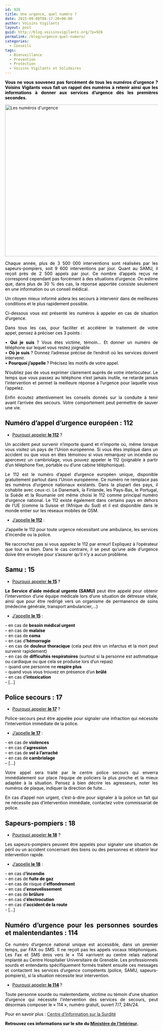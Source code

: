 ```yaml
---
id: 926
title: Une urgence, quel numéro ?
date: 2015-09-08T08:17:20+00:00
author: Voisins Vigilants
layout: post
guid: http://blog.voisinsvigilants.org/?p=926
permalink: /blog/urgence-quel-numero/
categories:
  - Conseils
tags:
  - Bienveillance
  - Prevention
  - Protection
  - Voisins Vigilants et Solidaires
---
```

<p style="text-align: justify;">
  <span style="color: #000000;"><strong>Vous ne vous souvenez pas forcément de tous les numéros d&rsquo;urgence ? Voisins Vigilants vous fait un rappel des numéros à retenir ainsi que les informations à donner aux services d&rsquo;urgence dès les premières secondes. </strong></span>
</p>

<p style="text-align: justify;">
  <a href="http://blog.voisinsvigilants.org/wp-content/uploads/2015/08/Les-numéros-durgence.jpg"><img class="aligncenter  wp-image-883" src="http://blog.voisinsvigilants.org/wp-content/uploads/2015/08/Les-numéros-durgence.jpg" alt="Les numéros d'urgence" width="885" height="499" /></a>
</p>

<p style="text-align: justify;">
  <span style="color: #000000;">Chaque année, plus de 3 500 000 interventions sont réalisées par les sapeurs-pompiers, soit 9 600 interventions par jour. Quant au SAMU, il reçoit près de 2 500 appels par jour. Ce nombre d’appels reçus ne correspond cependant pas forcément à des situations d&rsquo;urgence. On estime que, dans plus de 30 % des cas, la réponse apportée consiste seulement en une information ou un conseil médical.</span>
</p>

<p style="text-align: justify;">
  <span style="color: #000000;">Un citoyen mieux informé aidera les secours à intervenir dans de meilleures conditions et le plus rapidement possible.</span>
</p>

<p style="text-align: justify;">
  <span style="color: #000000;">Ci-dessous vous est présenté les numéros à appeler en cas de situation d’urgence.</span>
</p>

<p style="text-align: justify;">
  <span style="color: #000000;">Dans tous les cas, pour faciliter et accélérer le traitement de votre appel,<strong> </strong>pensez à préciser ces 3 points<strong> </strong>:</span>
</p>

<p style="text-align: justify;">
  <span style="color: #000000;"> • <strong>Qui je suis </strong>? Vous êtes victime, témoin&#8230; Et donner un numéro de téléphone sur lequel vous restez joignable</span><br /> <span style="color: #000000;"> •<strong> Où je suis </strong>? Donnez l&rsquo;adresse précise de l’endroit où les services doivent intervenir.</span><br /> <span style="color: #000000;"> • <strong>Pourquoi j’appelle </strong>? Précisez les motifs de votre appel.</span>
</p>

<p style="text-align: justify;">
  <span style="color: #000000;">N’oubliez pas de vous exprimer clairement auprès de votre interlocuteur. Le temps que vous passez au téléphone n&rsquo;est jamais inutile, ne retarde jamais l&rsquo;intervention et permet la meilleure réponse à l&rsquo;urgence pour laquelle vous l&rsquo;appelez.</span>
</p>

<p style="text-align: justify;">
  <span style="color: #000000;">Enfin écoutez attentivement les conseils donnés sur la conduite à tenir avant l&rsquo;arrivée des secours. Votre comportement peut permettre de sauver une vie.</span>
</p>

<h2 style="text-align: justify;">
  <span style="color: #000000;"><strong>Numéro d&rsquo;appel d&rsquo;urgence européen : 112</strong></span>
</h2>

<ul style="text-align: justify;">
  <li>
    <span style="color: #000000;"><span style="text-decoration: underline;">Pourquoi appeler <strong>le 112</strong></span> ?</span>
  </li>
</ul>

<p style="text-align: justify;">
  <span style="color: #000000;">Un accident peut survenir n’importe quand et n’importe où, même lorsque vous visitez un pays de l’Union européenne. Si vous êtes impliqué dans un accident ou que vous en êtes témoinou si vous remarquez un incendie ou apercevez un cambriolage, vous pouvez appeler le 112 (joignable à partir d’un téléphone fixe, portable ou d’une cabine téléphonique).</span>
</p>

<p style="text-align: justify;">
  <span style="color: #000000;">Le 112 est le numéro d’appel d’urgence européen unique, disponible gratuitement partout dans l’Union européenne. Ce numéro ne remplace pas les numéros d’urgence nationaux existants. Dans la plupart des pays, il cohabite avec ceux-ci. Le Danemark, la Finlande, les Pays-Bas, le Portugal, la Suède et la Roumanie ont même choisi le 112 comme principal numéro d’urgence national. Le 112 existe également dans certains pays en dehors de l’UE (comme la Suisse et l’Afrique du Sud) et il est disponible dans le monde entier sur les réseaux mobiles de GSM.</span>
</p>

<ul style="text-align: justify;">
  <li>
    <span style="color: #000000;"><span style="text-decoration: underline;">J’appelle<strong> le 112</strong></span> :</span>
  </li>
</ul>

<p style="text-align: justify;">
  <span style="color: #000000;">J&rsquo;appelle le 112 pour toute urgence nécessitant une ambulance, les services d’incendie ou la police.</span>
</p>

<p style="text-align: justify;">
  <span style="color: #000000;">Ne raccrochez pas si vous appelez le 112 par erreur! Expliquez à l’opérateur que tout va bien. Dans le cas contraire, il se peut qu’une aide d’urgence doive être envoyée pour s’assurer qu’il n’y a aucun problème.</span>
</p>

<h2 style="text-align: justify;">
  <span style="color: #000000;"><strong>Samu : 15</strong></span>
</h2>

<ul style="text-align: justify;">
  <li>
    <span style="color: #000000;"><span style="text-decoration: underline;">Pourquoi appeler <strong>le 15</strong></span><strong> </strong>?</span>
  </li>
</ul>

<p style="text-align: justify;">
  <span style="color: #000000;"><strong>Le Service d&rsquo;aide médical urgente (SAMU)</strong> peut être appelé pour obtenir l’intervention d’une équipe médicale lors d’une situation de détresse vitale, ainsi que pour être redirigé vers un organisme de permanence de soins (médecine générale, transport ambulancier,…)</span>
</p>

<ul style="text-align: justify;">
  <li>
    <span style="color: #000000;"><span style="text-decoration: underline;">J’appelle <strong>le 15</strong></span><strong> </strong>:</span>
  </li>
</ul>

<p style="text-align: justify;">
  <span style="color: #000000;">- en cas de <strong>besoin médical urgent</strong></span><br /> <span style="color: #000000;"> &#8211; en cas de <strong>malaise</strong></span><br /> <span style="color: #000000;"> &#8211; en cas de<strong> coma</strong></span><br /> <span style="color: #000000;"> &#8211; en cas d’<strong>hémorragie</strong></span><br /> <span style="color: #000000;"> &#8211; en cas de <strong>douleur thoracique</strong> (cela peut être un infarctus et la mort peut survenir rapidement)</span><br /> <span style="color: #000000;"> &#8211; en cas de <strong>difficultés respiratoires</strong> (surtout si la personne est asthmatique ou cardiaque ou que cela se produise lors d&rsquo;un repas)</span><br /> <span style="color: #000000;"> &#8211; quand une personne ne <strong>respire plus</strong></span><br /> <span style="color: #000000;"> &#8211; quand vous vous trouvez en présence d&rsquo;un <strong>brûlé</strong></span><br /> <span style="color: #000000;"> &#8211; en cas d’<strong>intoxication</strong></span><br /> <span style="color: #000000;"> - [...]</span>
</p>

<h2 style="text-align: justify;">
  <span style="color: #000000;"><strong>Police secours : 17</strong></span>
</h2>

<ul style="text-align: justify;">
  <li>
    <span style="color: #000000;"><span style="text-decoration: underline;">Pourquoi appeler <strong>le 17</strong></span> ?</span>
  </li>
</ul>

<p style="text-align: justify;">
  <span style="color: #000000;">Police-secours peut être appelée pour signaler une infraction qui nécessite l’intervention immédiate de la police.</span>
</p>

<ul style="text-align: justify;">
  <li>
    <span style="color: #000000;"><span style="text-decoration: underline;">J’appelle <strong>le 17</strong></span><strong> </strong>:</span>
  </li>
</ul>

<p style="text-align: justify;">
  <span style="color: #000000;">- en cas de <strong>violences</strong></span><br /> <span style="color: #000000;"> &#8211; en cas d’<strong>agression</strong></span><br /> <span style="color: #000000;"> &#8211; en cas de<strong> vol à l’arraché</strong></span><br /> <span style="color: #000000;"> &#8211; en cas de <strong>cambriolage</strong></span><br /> <span style="color: #000000;"> &#8211; [...]</span>
</p>

<p style="text-align: justify;">
  <span style="color: #000000;">Votre appel sera traité par le centre police secours qui enverra immédiatement sur place l’équipe de policiers la plus proche et la mieux adaptée à la situation. Pensez à bien décrire les agresseurs, noter les numéros de plaque, indiquer la direction de fuite&#8230;</span>
</p>

<p style="text-align: justify;">
  <span style="color: #000000;">En cas d’appel non urgent, c’est-à-dire pour signaler à la police un fait qui ne nécessite pas d’intervention immédiate, contactez votre commissariat de police.</span>
</p>

<h2 style="text-align: justify;">
  <span style="color: #000000;"><strong>Sapeurs-pompiers : 18</strong></span>
</h2>

<ul style="text-align: justify;">
  <li>
    <span style="color: #000000;"><span style="text-decoration: underline;">Pourquoi appeler <strong>le 18</strong></span> ?</span>
  </li>
</ul>

<p style="text-align: justify;">
  <span style="color: #000000;">Les sapeurs-pompiers peuvent être appelés pour signaler une situation de péril ou un accident concernant des biens ou des personnes et obtenir leur intervention rapide.</span>
</p>

<ul style="text-align: justify;">
  <li>
    <span style="color: #000000;"><span style="text-decoration: underline;">J’appelle<strong> le 18</strong></span> :</span>
  </li>
</ul>

<p style="text-align: justify;">
  <span style="color: #000000;">- en cas d<strong>’incendie</strong></span><br /> <span style="color: #000000;"> &#8211; en cas de <strong>fuite de gaz</strong></span><br /> <span style="color: #000000;"> &#8211; en cas de risque d’<strong>effondrement</strong></span><br /> <span style="color: #000000;"> &#8211; en cas d’<strong>ensevelissement</strong></span><br /> <span style="color: #000000;"> &#8211; en cas de<strong> brûlure</strong></span><br /> <span style="color: #000000;"> &#8211; en cas d’<strong>électrocution</strong></span><br /> <span style="color: #000000;"> &#8211; en cas d’<strong>accident de la route</strong></span><br /> <span style="color: #000000;"> - [...]</span>
</p>

<h2 style="text-align: justify;">
  <span style="color: #000000;"><strong>Numéro d&rsquo;urgence pour les personnes sourdes et malentendantes : 114</strong></span>
</h2>

<p style="text-align: justify;">
  <span style="color: #000000;">Ce numéro d’urgence national unique est accessible, dans un premier temps, par FAX ou SMS. Il ne reçoit pas les appels vocaux téléphoniques. Les Fax et SMS émis vers le « 114 »arrivent au centre relais national implanté au Centre Hospitalier Universitaire de Grenoble. Les professionnels sourds et entendants spécifiquement formés traitent ensuite ces messages et contactent les services d&rsquo;urgence compétents (police, SAMU, sapeurs-pompiers), si la situation nécessite leur intervention.</span>
</p>

<ul style="text-align: justify;">
  <li>
    <span style="color: #000000;"><span style="text-decoration: underline;">Pourquoi appeler <strong>le 114</strong></span><strong> </strong>?</span>
  </li>
</ul>

<p style="text-align: justify;">
  <span style="color: #000000;">Toute personne sourde ou malentendante, victime ou témoin d’une situation d’urgence qui nécessite l’intervention des services de secours, peut désormais composer le « 114 », numéro gratuit, ouvert 7/7, 24h/24.</span>
</p>

<p style="text-align: justify;">
  <span style="color: #000000;">Pour en savoir plus : <a href="http://www.urgence114.fr/">Centre d&rsquo;Information sur la Surdité</a></span>
</p>

<p style="text-align: justify;">
  <span style="color: #000000;"><strong>Retrouvez ces informations sur le site du <a href="http://www.risques.gouv.fr/risques-majeurs/connaitre-les-numeros-durgence">Ministère de l&rsquo;Intérieur</a>.</strong></span>
</p>
